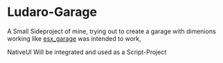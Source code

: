 # Ludaro-Garage

A Small Sideproject of mine, trying out to create a garage with dimenions working like [esx_garage](https://github.com/esx-framework/esx_garage) was intended to work,

NativeUI Will be integrated and used as a Script-Project

